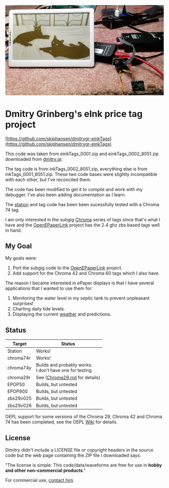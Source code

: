 <img src="https://github.com/skiphansen/dmitrygr-einkTags/blob/master/assets/two_cats.png">

# Dmitry Grinberg's eInk price tag project

[https://github.com/skiphansen/dmitrygr-einkTags](https://github.com/skiphansen/dmitrygr-einkTags)

This code was taken from einkTags_0001.zip and einkTags_0002_8051.zip downloaded from 
[dmitry.gr](https://dmitry.gr/?r=05.Projects&proj=29.%20eInk%20Price%20Tags).

The tag code is from inkTags_0002_8051.zip, everything else is from inkTags_0001_8051.zip.
These two code bases were slightly incompatible with each other, but I've reconciled them.

The code has been modified to get it to compile and work with my debugger.
I've also been adding documentation as I learn.

The [station](docs/Station.md) and tag code has been been sucessfully tested with a Chroma 74 tag.

I am only interested in the subgig [Chroma](docs/Chroma.md) series of tags since
that's what I have and the [OpenEPaperLink](https://github.com/jjwbruijn/OpenEPaperLink) 
project has the 2.4 ghz zbs based tags well in hand.

## My Goal

My  goals were:
1. Port the subgig code to the [OpenEPaperLink](https://github.com/jjwbruijn/OpenEPaperLink) project.
2. Add support for the Chroma 42 and Chroma 60 tags which I also have.

The reason I became interested in ePaper displays is that I have several applications
that I wanted to use them for:

1. Monitoring the water level in my septic tank to prevent unpleasant surprises!
1. Charting daily tide levels.
1. Displaying the current [weather](https://github.com/G6EJD/ESP32-e-Paper-Weather-Display) and predictions.

## Status

| Target | Status |  
|-|-|  
|Station | Works! |
|chroma74r | Works! |
|chroma74y | Builds and probably works.<br>I don't have one for testing |
|chroma29r | See ([Chroma29.md](docs/Chroma29.md) for details) |
|EPOP50  | Builds, but untested |
|EPOP900  | Builds, but untested  |
|zbs29v025  |Builds, but untested |
|zbs29v026|Builds, but untested |

OEPL support for some versions of the Chroma 29, Chroma 42 and Chroma 74 has
been completed, see the OEPL [Wiki](https://github.com/OpenEPaperLink/OpenEPaperLink/wiki/Chroma-Series-SubGhz-Tags) for details.

## License

Dimitry didn't include a LICENSE file or copyright headers in the source code
but the web page containing the ZIP file I downloaded says:

"The license is simple: This code/data/waveforms are free for use in **hobby and 
other non-commercial products**." 

For commercial use, <a href="mailto:licensing@dmitry.gr">contact him</a>.

